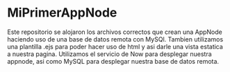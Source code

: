 # MiPrimerAppNode
Este repositorio se alojaron los archivos correctos que crean una AppNode haciendo uso de una base de datos remota con MySQl.
Tambien utilizamos una plantilla .ejs para poder hacer uso de html y asi darle una vista estatica a nuestra pagina.
Utilizamos el servicio de Now para desplegar nuestra appnode, asi como MySQL para desplegar nuestra base de datos remota.
